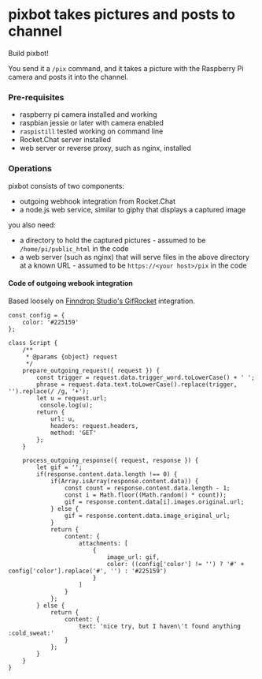 # pixbot takes pictures and posts to channel

Build pixbot!   

You send it a `/pix` command, and it takes a picture with the Raspberry Pi camera and posts it into the channel.

### Pre-requisites

* raspberry pi camera installed and working
* raspbian jessie or later with camera enabled
* `raspistill` tested working on command line
* Rocket.Chat server installed
* web server or reverse proxy, such as nginx, installed

### Operations

pixbot consists of two components:

* outgoing webhook integration from Rocket.Chat
* a node.js web service, similar to giphy that displays a captured image

you also need:

* a directory to hold the captured pictures - assumed to be `/home/pi/public_html` in the code
* a web server (such as nginx) that will serve files in the above directory at a known URL - assumed to be `https://<your host>/pix` in the code

#### Code of outgoing webook integration

Based loosely on [Finndrop Studio's GifRocket](https://github.com/FinndropStudios/GifRocket) integration.

```
const config = {
    color: '#225159'
};

class Script {
    /**
     * @params {object} request
     */
    prepare_outgoing_request({ request }) {
        const trigger = request.data.trigger_word.toLowerCase() + ' ';
        phrase = request.data.text.toLowerCase().replace(trigger, '').replace(/ /g, '+');
        let u = request.url;
         console.log(u);
        return {
            url: u,
            headers: request.headers,
            method: 'GET'
        };
    }

    process_outgoing_response({ request, response }) {
        let gif = '';
        if(response.content.data.length !== 0) {
            if(Array.isArray(response.content.data)) {
                const count = response.content.data.length - 1;
                const i = Math.floor((Math.random() * count));
                gif = response.content.data[i].images.original.url;
            } else {
                gif = response.content.data.image_original_url;
            }
            return {
                content: {
                    attachments: [
                        {
                            image_url: gif,
                            color: ((config['color'] != '') ? '#' + config['color'].replace('#', '') : '#225159')
                        }
                    ]
                }
            };
        } else {
            return {
                content: {
                    text: 'nice try, but I haven\'t found anything :cold_sweat:'
                }
            };
        }
    }
}
```

